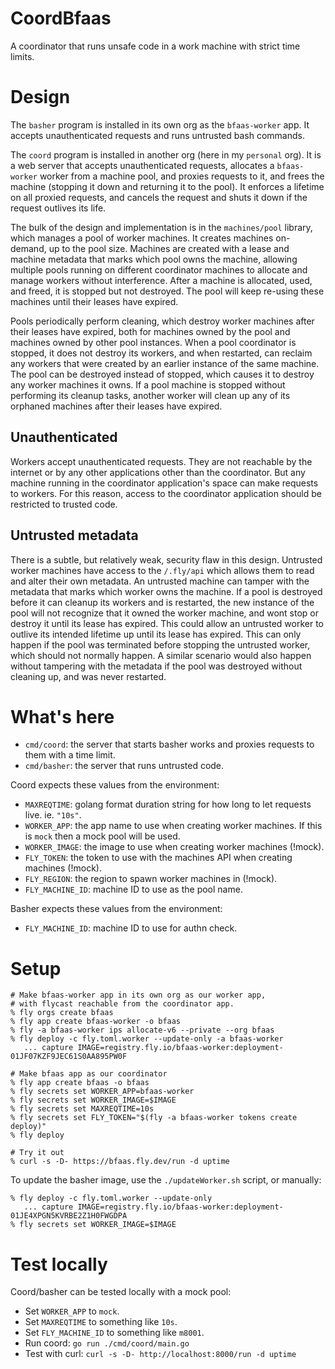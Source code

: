 # CoordBfaas

A coordinator that runs unsafe code in a work machine with strict time limits.

# Design

The `basher` program is installed in its own org as the `bfaas-worker` app. It accepts
unauthenticated requests and runs untrusted bash commands.

The `coord` program is installed in another org (here in my `personal` org). It is a web server
that accepts unauthenticated requests, allocates a `bfaas-worker` worker from a machine pool, and
proxies requests to it, and frees the machine (stopping it down and returning it to the pool).
It enforces a lifetime on all proxied requests, and cancels the request and shuts it down if
the request outlives its life.

The bulk of the design and implementation is in the `machines/pool` library, which manages
a pool of worker machines. It creates machines on-demand, up to the pool size. Machines are
created with a lease and machine metadata that marks which pool owns the machine, allowing
multiple pools running on different coordinator machines to allocate and manage workers
without interference. After a machine is allocated, used, and freed, it is stopped but not
destroyed. The pool will keep re-using these machines until their leases have expired.

Pools periodically perform cleaning, which destroy worker machines after their leases have
expired, both for machines owned by the pool and machines owned by other pool instances.
When a pool coordinator is stopped, it does not destroy its workers, and when restarted, can
reclaim any workers that were created by an earlier instance of the same machine.
The pool can be destroyed instead of stopped, which causes it to destroy any worker machines it owns.
If a pool machine is stopped without performing its cleanup tasks, another worker will clean up any of its
orphaned machines after their leases have expired.

## Unauthenticated

Workers accept unauthenticated requests. They are not reachable by the internet or by any other
applications other than the coordinator. But any machine running in the coordinator application's
space can make requests to workers. For this reason, access to the coordinator application should
be restricted to trusted code.

## Untrusted metadata

There is a subtle, but relatively weak, security flaw in this design. Untrusted worker machines
have access to the `/.fly/api` which allows them to read and alter their own metadata.
An untrusted machine can tamper with the metadata that marks which worker owns the machine.
If a pool is destroyed before it can cleanup its workers and is restarted, the new instance
of the pool will not recognize that it owned the worker machine, and wont stop or destroy
it until its lease has expired. This could allow an untrusted worker to outlive its intended
lifetime up until its lease has expired. This can only happen if the pool was terminated before
stopping the untrusted worker, which should not normally happen. A similar scenario would also
happen without tampering with the metadata if the pool was destroyed without cleaning up, and
was never restarted.

# What's here

- `cmd/coord`: the server that starts basher works and proxies requests to them with a time limit.
- `cmd/basher`: the server that runs untrusted code.

Coord expects these values from the environment:

* `MAXREQTIME`: golang format duration string for how long to let requests live. ie. `"10s"`.
* `WORKER_APP`: the app name to use when creating worker machines. If this is `mock` then a mock pool will be used.
* `WORKER_IMAGE`: the image to use when creating worker machines (!mock).
* `FLY_TOKEN`: the token to use with the machines API when creating machines (!mock).
* `FLY_REGION`: the region to spawn worker machines in (!mock).
* `FLY_MACHINE_ID`: machine ID to use as the pool name.

Basher expects these values from the environment:

* `FLY_MACHINE_ID`: machine ID to use for authn check.

# Setup

```
# Make bfaas-worker app in its own org as our worker app,
# with flycast reachable from the coordinator app.
% fly orgs create bfaas
% fly app create bfaas-worker -o bfaas
% fly -a bfaas-worker ips allocate-v6 --private --org bfaas
% fly deploy -c fly.toml.worker --update-only -a bfaas-worker
   ... capture IMAGE=registry.fly.io/bfaas-worker:deployment-01JF07KZF9JEC61S0AA895PW0F

# Make bfaas app as our coordinator
% fly app create bfaas -o bfaas
% fly secrets set WORKER_APP=bfaas-worker
% fly secrets set WORKER_IMAGE=$IMAGE
% fly secrets set MAXREQTIME=10s
% fly secrets set FLY_TOKEN="$(fly -a bfaas-worker tokens create deploy)"
% fly deploy

# Try it out
% curl -s -D- https://bfaas.fly.dev/run -d uptime
```

To update the basher image, use the `./updateWorker.sh` script, or manually:
```
% fly deploy -c fly.toml.worker --update-only
   ... capture IMAGE=registry.fly.io/bfaas-worker:deployment-01JE4XPGN5KVRBE2Z1H0FWGDPA
% fly secrets set WORKER_IMAGE=$IMAGE
```

# Test locally

Coord/basher can be tested locally with a mock pool:

* Set `WORKER_APP` to `mock`.
* Set `MAXREQTIME` to something like `10s`.
* Set `FLY_MACHINE_ID` to something like `m8001`.
* Run coord: `go run ./cmd/coord/main.go`
* Test with curl: `curl -s -D- http://localhost:8000/run -d uptime`

